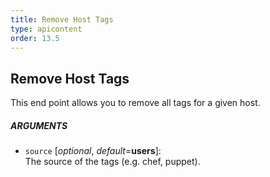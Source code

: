 ```yaml
---
title: Remove Host Tags
type: apicontent
order: 13.5
---
```


## Remove Host Tags
This end point allows you to remove all tags for a given host.

##### ARGUMENTS
* `source` [*optional*, *default*=**users**]:  
    The source of the tags (e.g. chef, puppet).